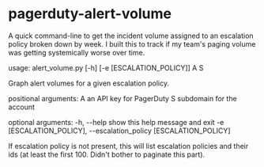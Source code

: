 pagerduty-alert-volume
======================

A quick command-line to get the incident volume assigned to an escalation policy broken down by week. I built this to track if my team's paging volume was getting systemically worse over time.

usage: alert_volume.py [-h] [-e [ESCALATION_POLICY]] A S

Graph alert volumes for a given escalation policy.

positional arguments:
  A                     an API key for PagerDuty
  S                     subdomain for the account

optional arguments:
  -h, --help            show this help message and exit
  -e [ESCALATION_POLICY], --escalation_policy [ESCALATION_POLICY]

If escalation policy is not present, this will list escalation policies and their ids (at least the first 100. Didn't bother to paginate this part).
